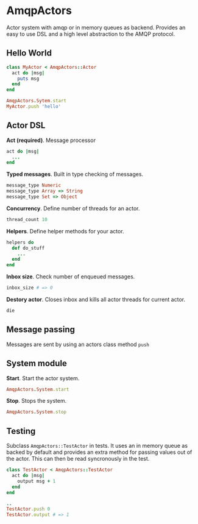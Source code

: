 # AmqpActors
Actor system with amqp or in memory queues as backend. Provides an easy to use DSL and a high level abstraction to the AMQP protocol.
## Hello World
```ruby
class MyActor < AmqpActors::Actor
  act do |msg|
    puts msg
  end
end

AmqpActors.Sytem.start
MyActor.push 'hello'
```

## Actor DSL
**Act (required)**. Message processor
```ruby
act do |msg|
  ...
end
```

**Typed messages**. Built in type checking of messages.
```ruby
message_type Numeric
message_type Array => String
message_type Set => Object
```
**Concurrency**. Define number of threads for an actor.
```ruby
thread_count 10
```
**Helpers**. Define helper methods for your actor.
```ruby
helpers do
  def do_stuff
    ...
  end
end
```
**Inbox size**. Check number of enqueued messages.
```ruby
inbox_size # => 0
```
**Destory actor**. Closes inbox and kills all actor threads for current actor.
```ruby
die
```

## Message passing
Messages are sent by using an actors class method `push`

## System module
**Start**. Start the actor system.
```ruby
AmqpActors.System.start
```
**Stop**. Stops the system.
```ruby
AmqpActors.System.stop
```

## Testing
Subclass `AmqpActors::TestActor` in tests. It uses an in memory queue as backed by default and provides an extra method for passing values out of the actor. This can then be read syncronously in the test.
```ruby
class TestActor < AmqpActors::TestActor
  act do |msg|
    output msg + 1
  end
end

..
TestActor.push 0
TestActor.output # => 1
```
